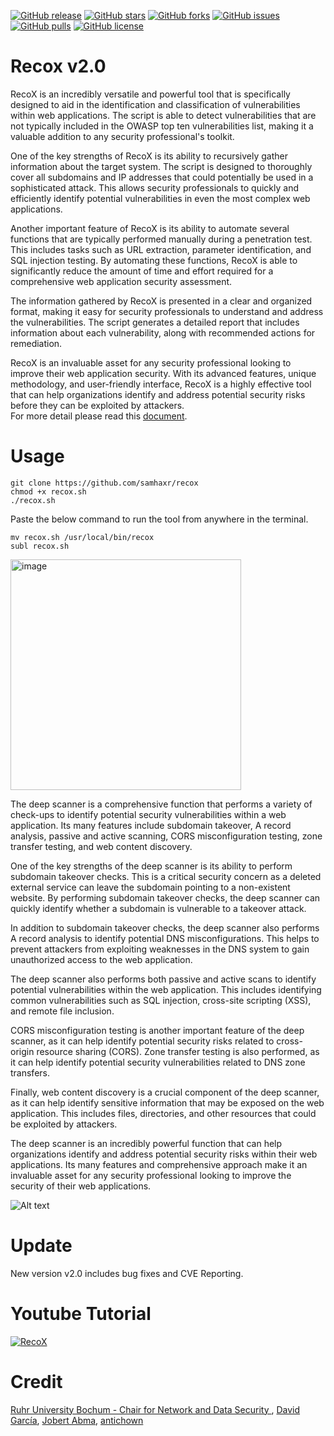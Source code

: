 [![GitHub release](https://img.shields.io/badge/release-v2.0-brightgreen?style=flat-square)](https://github.com/samhaxr/SXDork/releases/tag/1.1.2)
[![GitHub stars](https://img.shields.io/github/stars/samhaxr/recox?style=flat-square)](https://github.com/samhaxr/recox/stargazers)
[![GitHub forks](https://img.shields.io/github/forks/samhaxr/recox?style=flat-square)](https://github.com/samhaxr/recox/network)
[![GitHub issues](https://img.shields.io/github/issues/samhaxr/recox?style=flat-square)](https://github.com/samhaxr/recox/issues)
[![GitHub pulls](https://img.shields.io/github/issues-pr/samhaxr/recox?style=flat-square)](https://github.com/samhaxr/recox/pulls)
[![GitHub license](https://img.shields.io/github/license/samhaxr/recox?style=flat-square)](https://github.com/samhaxr/recox/blob/main/LICENSE)

# Recox v2.0
RecoX is an incredibly versatile and powerful tool that is specifically designed to aid in the identification and classification of vulnerabilities within web applications. The script is able to detect vulnerabilities that are not typically included in the OWASP top ten vulnerabilities list, making it a valuable addition to any security professional's toolkit.

One of the key strengths of RecoX is its ability to recursively gather information about the target system. The script is designed to thoroughly cover all subdomains and IP addresses that could potentially be used in a sophisticated attack. This allows security professionals to quickly and efficiently identify potential vulnerabilities in even the most complex web applications.

Another important feature of RecoX is its ability to automate several functions that are typically performed manually during a penetration test. This includes tasks such as URL extraction, parameter identification, and SQL injection testing. By automating these functions, RecoX is able to significantly reduce the amount of time and effort required for a comprehensive web application security assessment.

The information gathered by RecoX is presented in a clear and organized format, making it easy for security professionals to understand and address the vulnerabilities. The script generates a detailed report that includes information about each vulnerability, along with recommended actions for remediation.

RecoX is an invaluable asset for any security professional looking to improve their web application security. With its advanced features, unique methodology, and user-friendly interface, RecoX is a highly effective tool that can help organizations identify and address potential security risks before they can be exploited by attackers.
<br>For more detail please read this  <a href="https://drive.google.com/file/d/1oOshL5Fc3WiSy3SQFv26UE3YKo5N211i/view?usp=sharing" >document</a>.

# Usage
```
git clone https://github.com/samhaxr/recox
chmod +x recox.sh
./recox.sh
```
Paste the below command to run the tool from anywhere in the terminal.
```
mv recox.sh /usr/local/bin/recox
subl recox.sh
```
<img width="369" alt="image" src="https://github.com/Fr3sHc0FFee/fr3sH-recox/assets/32471999/b1b5259f-53dd-4548-92a2-5f801d5d1325">

The deep scanner is a comprehensive function that performs a variety of check-ups to identify potential security vulnerabilities within a web application. Its many features include subdomain takeover, A record analysis, passive and active scanning, CORS misconfiguration testing, zone transfer testing, and web content discovery.

One of the key strengths of the deep scanner is its ability to perform subdomain takeover checks. This is a critical security concern as a deleted external service can leave the subdomain pointing to a non-existent website. By performing subdomain takeover checks, the deep scanner can quickly identify whether a subdomain is vulnerable to a takeover attack.

In addition to subdomain takeover checks, the deep scanner also performs A record analysis to identify potential DNS misconfigurations. This helps to prevent attackers from exploiting weaknesses in the DNS system to gain unauthorized access to the web application.

The deep scanner also performs both passive and active scans to identify potential vulnerabilities within the web application. This includes identifying common vulnerabilities such as SQL injection, cross-site scripting (XSS), and remote file inclusion.

CORS misconfiguration testing is another important feature of the deep scanner, as it can help identify potential security risks related to cross-origin resource sharing (CORS). Zone transfer testing is also performed, as it can help identify potential security vulnerabilities related to DNS zone transfers.

Finally, web content discovery is a crucial component of the deep scanner, as it can help identify sensitive information that may be exposed on the web application. This includes files, directories, and other resources that could be exploited by attackers.

The deep scanner is an incredibly powerful function that can help organizations identify and address potential security risks within their web applications. Its many features and comprehensive approach make it an invaluable asset for any security professional looking to improve the security of their web applications.

![Alt text](/Flowchart.png?raw=true "RecoX Flowchart" )

# Update
New version v2.0 includes bug fixes and CVE Reporting.

# Youtube Tutorial
[![RecoX](RecoX.png)](https://www.youtube.com/watch?v=rsl97682xXA&feature=youtu.be)

# Credit

<a href="https://github.com/RUB-NDS" >Ruhr University Bochum - Chair for Network and Data Security
</a>, 
<a href="https://github.com/deibit" >David García</a>, <a href="https://github.com/jobertabma" >Jobert Abma</a>, <a href="https://github.com/antichown" >antichown</a>
